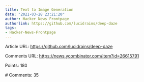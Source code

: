 ```yaml
---
title: Text to Image Generation
date: "2021-03-28 23:21:20"
author: Hacker News Frontpage
authorlink: https://github.com/lucidrains/deep-daze
tags:
- Hacker-News-Frontpage
---
```


<p>Article URL: <a href="https://github.com/lucidrains/deep-daze">https://github.com/lucidrains/deep-daze</a></p>
<p>Comments URL: <a href="https://news.ycombinator.com/item?id=26615791">https://news.ycombinator.com/item?id=26615791</a></p>
<p>Points: 180</p>
<p># Comments: 35</p>
